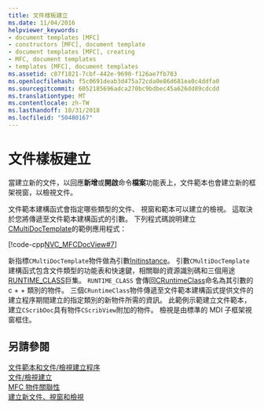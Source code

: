 ```yaml
---
title: 文件樣板建立
ms.date: 11/04/2016
helpviewer_keywords:
- document templates [MFC]
- constructors [MFC], document template
- document templates [MFC], creating
- MFC, document templates
- templates [MFC], document templates
ms.assetid: c87f1821-7cbf-442e-9690-f126ae7fb783
ms.openlocfilehash: f5c0691deab3d475a72cda0e86d681ea0c4ddfa0
ms.sourcegitcommit: 6052185696adca270bc9bdbec45a626dd89cdcdd
ms.translationtype: MT
ms.contentlocale: zh-TW
ms.lasthandoff: 10/31/2018
ms.locfileid: "50480167"
---
```

# <a name="document-template-creation"></a>文件樣板建立

當建立新的文件，以回應**新增**或**開啟**命令**檔案**功能表上，文件範本也會建立新的框架視窗，以檢視文件。

文件範本建構函式會指定哪些類型的文件、 視窗和範本可以建立的檢視。 這取決於您將傳遞至文件範本建構函式的引數。 下列程式碼說明建立[CMultiDocTemplate](../mfc/reference/cmultidoctemplate-class.md)的範例應用程式：

[!code-cpp[NVC_MFCDocView#7](../mfc/codesnippet/cpp/document-template-creation_1.cpp)]

新指標`CMultiDocTemplate`物件做為引數[Initinstance](../mfc/reference/cwinapp-class.md#adddoctemplate)。 引數`CMultiDocTemplate`建構函式包含文件類型的功能表和快速鍵，相關聯的資源識別碼和三個用途[RUNTIME_CLASS](../mfc/reference/run-time-object-model-services.md#runtime_class)巨集。 `RUNTIME_CLASS` 會傳回[CRuntimeClass](../mfc/reference/cruntimeclass-structure.md)命名為其引數的 c + + 類別的物件。 三個`CRuntimeClass`物件傳遞至文件範本建構函式提供文件的建立程序期間建立的指定類別的新物件所需的資訊。 此範例示範建立文件範本，建立`CScribDoc`具有物件`CScribView`附加的物件。 檢視是由標準的 MDI 子框架視窗框住。

## <a name="see-also"></a>另請參閱

[文件範本和文件/檢視建立程序](../mfc/document-templates-and-the-document-view-creation-process.md)<br/>
[文件/檢視建立](../mfc/document-view-creation.md)<br/>
[MFC 物件關聯性](../mfc/relationships-among-mfc-objects.md)<br/>
[建立新文件、視窗和檢視](../mfc/creating-new-documents-windows-and-views.md)

